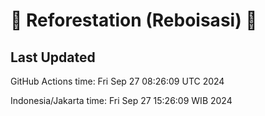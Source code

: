 
# 🌳 Reforestation (Reboisasi) 🌲

## Last Updated

GitHub Actions time: Fri Sep 27 08:26:09 UTC 2024

Indonesia/Jakarta time: Fri Sep 27 15:26:09 WIB 2024
